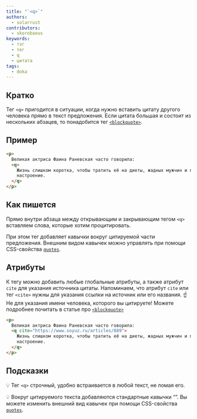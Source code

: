 ```yaml
---
title: "`<q>`"
authors:
  - solarrust
contributors:
  - skorobaeus
keywords:
  - тэг
  - тег
  - q
  - цитата
tags:
  - doka
---
```


## Кратко

Тег `<q>` пригодится в ситуации, когда нужно вставить цитату другого человека прямо в текст предложения. Если цитата большая и состоит из нескольких абзацев, то понадобится тег [`<blockquote>`](/html/blockquote).

## Пример

```html
<p>
  Великая актриса Фаина Раневская часто говорила:
  <q>
    Жизнь слишком коротка, чтобы тратить её на диеты, жадных мужчин и плохое
    настроение.
  </q>
</p>
```

## Как пишется

Прямо внутри абзаца между открывающим и закрывающим тегом `<q>` вставляем слова, которые хотим процитировать.

При этом тег добавляет кавычки вокруг цитируемой части предложения. Внешним видом кавычек можно управлять при помощи CSS-свойства [`quotes`](/css/quotes/).

## Атрибуты

К тегу можно добавить любые глобальные атрибуты, а также атрибут `cite` для указания источника цитаты. Напоминаем, что атрибут `cite` или тег `<cite>` нужны для указания ссылки на источник или его названия. ☝️ Не для указания имени человека, которого вы цитируете! Можете подробнее почитать в статье про [`<blockquote>`](/html/blockquote)

```html
<p>
  Великая актриса Фаина Раневская часто говорила:
  <q cite="https://www.soyuz.ru/articles/889">
    Жизнь слишком коротка, чтобы тратить её на диеты, жадных мужчин и плохое
    настроение.
  </q>
</p>
```

## Подсказки

💡 Тег `<q>` строчный, удобно встраивается в любой текст, не ломая его.

💡 Вокруг цитируемого текста добавляются стандартные кавычки “”. Вы можете изменить внешний вид кавычек при помощи CSS-свойства [`quotes`](/css/quotes/).

